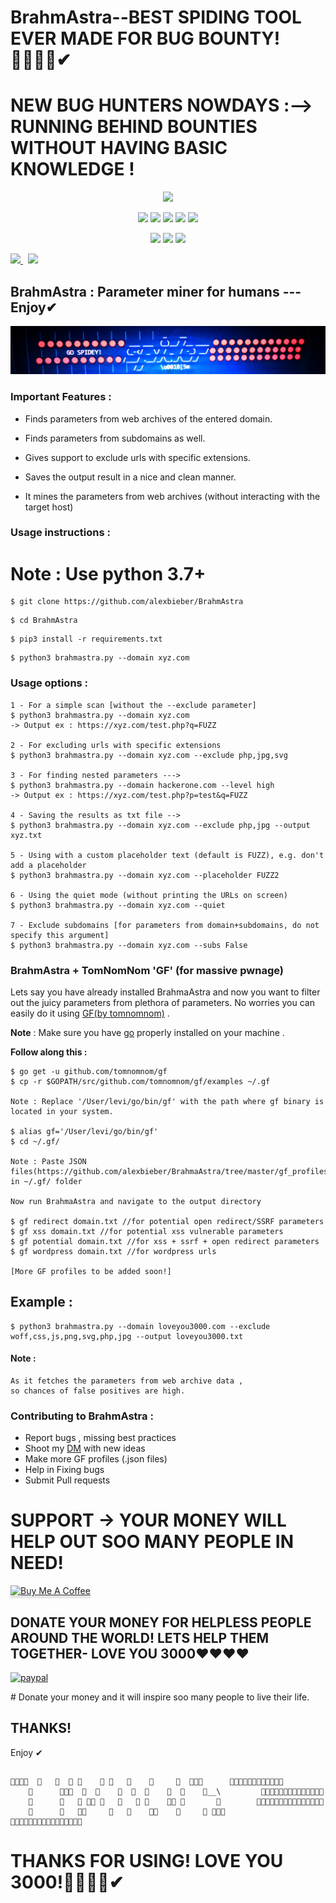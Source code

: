 # BrahmAstra--BEST SPIDING TOOL EVER MADE FOR BUG BOUNTY!🔴🔴🔴🔴✔
#  NEW BUG HUNTERS NOWDAYS :--> RUNNING BEHIND BOUNTIES WITHOUT HAVING BASIC KNOWLEDGE !
<p align="center">
  <img src="https://images.ctfassets.net/co0pvta7hzrh/2P0gEZfj9V1OJOHgkzK5Qw/a81ea0f954396bf4d86f617314e69ee6/Typeform-Blog-Gifs-Inline03.gif">
  </p>
<p align="center">
  <img src="https://img.shields.io/badge/Version-2.0-green?style=for-the-badge">
  <img src="https://img.shields.io/github/license/alexbieber/BrahmAstra?style=for-the-badge">
  <img src="https://img.shields.io/github/stars/alexbieber/BrahmAstra?style=for-the-badge">
  <img src="https://img.shields.io/github/issues/alexbieber/BrahmAstra?color=red&style=for-the-badge">
  <img src="https://img.shields.io/github/forks/alexbieber/BrahmAstra?color=teal&style=for-the-badge">
</p>

<p align="center">
  <img src="https://img.shields.io/badge/Author-Alex--Bieber-cyan?style=flat-square">
  <img src="https://img.shields.io/badge/Open%20Source-Yes-cyan?style=flat-square">
  <img src="https://img.shields.io/badge/Written%20In-Bash-cyan?style=flat-square">
</p>
<p align="left">
  <a href="https://www.twitter.com/alexbieber12341">
      <img src="https://img.shields.io/badge/Twitter-@alexbieber12341-blue?style=plastic&logo=twitter"/>
  </a>&nbsp;
  <a href="https://github.com/sponsors/alexbieber">
      <img src="https://img.shields.io/badge/Sponsor-GitHub-red?style=plastic&logo=github"/>
  </a>
</p>


## BrahmAstra : Parameter miner for humans --- Enjoy✔

![BrahmAstra](https://raw.githubusercontent.com/alexbieber/BrahmAstra/master/static/banner.PNG)

### Important Features :

  

- Finds parameters from web archives of the entered domain.

- Finds parameters from subdomains as well.

- Gives support to exclude urls with specific extensions.

- Saves the output result in a nice and clean manner.

- It mines the parameters from web archives (without interacting with the target host)

  

### Usage instructions :


# Note : Use python 3.7+
```
$ git clone https://github.com/alexbieber/BrahmAstra
```
```
$ cd BrahmAstra
```
```
$ pip3 install -r requirements.txt
```
```
$ python3 brahmastra.py --domain xyz.com
```

  

### Usage options :

```
1 - For a simple scan [without the --exclude parameter]
$ python3 brahmastra.py --domain xyz.com
-> Output ex : https://xyz.com/test.php?q=FUZZ

2 - For excluding urls with specific extensions
$ python3 brahmastra.py --domain xyz.com --exclude php,jpg,svg

3 - For finding nested parameters --->
$ python3 brahmastra.py --domain hackerone.com --level high
-> Output ex : https://xyz.com/test.php?p=test&q=FUZZ

4 - Saving the results as txt file -->
$ python3 brahmastra.py --domain xyz.com --exclude php,jpg --output xyz.txt

5 - Using with a custom placeholder text (default is FUZZ), e.g. don't add a placeholder
$ python3 brahmastra.py --domain xyz.com --placeholder FUZZ2

6 - Using the quiet mode (without printing the URLs on screen)
$ python3 brahmastra.py --domain xyz.com --quiet

7 - Exclude subdomains [for parameters from domain+subdomains, do not specify this argument]
$ python3 brahmastra.py --domain xyz.com --subs False 
```

### BrahmAstra + TomNomNom 'GF' (for massive pwnage)

  

Lets say you have already installed BrahmaAstra and now you want to filter out the juicy parameters from plethora of parameters. No worries you can easily do it using [GF(by tomnomnom)](https://github.com/tomnomnom/gf) .

  

**Note** : Make sure you have [go](https://golang.org/doc/install) properly installed on your machine .

  

**Follow along this :**

```
$ go get -u github.com/tomnomnom/gf
$ cp -r $GOPATH/src/github.com/tomnomnom/gf/examples ~/.gf

Note : Replace '/User/levi/go/bin/gf' with the path where gf binary is located in your system.

$ alias gf='/User/levi/go/bin/gf'
$ cd ~/.gf/

Note : Paste JSON files(https://github.com/alexbieber/BrahmaAstra/tree/master/gf_profiles) in ~/.gf/ folder

Now run BrahmaAstra and navigate to the output directory

$ gf redirect domain.txt //for potential open redirect/SSRF parameters
$ gf xss domain.txt //for potential xss vulnerable parameters
$ gf potential domain.txt //for xss + ssrf + open redirect parameters
$ gf wordpress domain.txt //for wordpress urls

[More GF profiles to be added soon!]
```

  

## Example :

```
$ python3 brahmastra.py --domain loveyou3000.com --exclude woff,css,js,png,svg,php,jpg --output loveyou3000.txt
```

  



#### Note :

```
As it fetches the parameters from web archive data ,
so chances of false positives are high.
```

### Contributing to BrahmAstra :

 - Report bugs , missing best practices 
 - Shoot my [DM](https://twitter.com/alexbieber12341) with new ideas 
 - Make more GF profiles (.json files)
 - Help in Fixing bugs
 - Submit Pull requests 

 
# SUPPORT -> YOUR MONEY WILL HELP OUT SOO MANY PEOPLE IN NEED!
<a href="https://www.buymeacoffee.com/alexbieber" target="_blank"><img src="https://www.buymeacoffee.com/assets/img/custom_images/orange_img.png" alt="Buy Me A Coffee" style="height: 41px !important;width: 174px !important;box-shadow: 0px 3px 2px 0px rgba(190, 190, 190, 0.5) !important;-webkit-box-shadow: 0px 3px 2px 0px rgba(190, 190, 190, 0.5) !important;" ></a>

## DONATE YOUR MONEY FOR HELPLESS PEOPLE AROUND THE WORLD! LETS HELP THEM TOGETHER- LOVE YOU 3000❤❤❤❤
<p>
  <a href="https://www.paypal.me/alexbieber1234">
      <img src="https://www.paypalobjects.com/en_US/i/btn/btn_donateCC_LG.gif" alt="paypal">
  </a>
</p>
# Donate your money and it will inspire soo many people to live their life.


 ## THANKS!  
   Enjoy ✔
 ## 
    🔴🔴🔴🔴  🔴   🔴  🔴 🔴    🔴 🔴   🔴    🔴     🔴  🔴🔴🔴      🔴🔴🔴🔴🔴🔴🔴🔴🔴🔴🔴🔴
        🔴      🔴🔴🔴  🔴  🔴    🔴  🔴  🔴    🔴  🔴    🔴__\         🔴🔴🔴🔴🔴🔴🔴🔴🔴🔴🔴🔴🔴🔴
        🔴      🔴   🔴 🔴🔴 🔴   🔴   🔴 🔴    🔴🔴 🔴       🔴        🔴🔴🔴🔴🔴🔴🔴🔴🔴🔴🔴🔴🔴🔴🔴
        🔴      🔴   🔴🔴     🔴   🔴    🔴🔴    🔴     🔴 🔴🔴🔴        🔴🔴🔴🔴🔴🔴🔴🔴🔴🔴🔴🔴🔴🔴🔴🔴


# THANKS FOR USING! LOVE YOU 3000!🔴🔴🔴🔴✔

  


  

